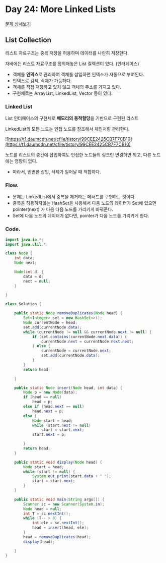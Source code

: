 # Day 24: More Linked Lists

[문제 상세보기](https://www.hackerrank.com/challenges/30-linked-list-deletion/problem?isFullScreen=true)

## List Collection

리스트 자료구조는 중복 저장을 허용하며 데이터를 나란히 저장한다.

자바에는 리스트 자료구조를 정의해놓은 List 컬렉션이 있다. (인터페이스)

- 객체를 **인덱스**로 관리하여 객체를 삽입하면 인덱스가 자동으로 부여된다.
- 인덱스로 검색, 삭제가 가능하다.
- 객체를 직접 저장하고 있지 않고 객체의 주소를 가지고 있다.
- 구현체로는 ArrayList, LinkedList, Vector 등이 있다.

### Linked List

List 인터페이스의 구현체로 **메모리의 동적할당**을 기반으로 구현된 리스트

LinkedList의 모든 노드는 인접 노드를 참조해서 체인처럼 관리한다.

![https://t1.daumcdn.net/cfile/tistory/99CEE2425CB7F7CB10](https://t1.daumcdn.net/cfile/tistory/99CEE2425CB7F7CB10)

노드를 리스트의 중간에 삽입하여도 인접한 노드들의 링크만 변경하면 되고, 다른 노드에는 영향이 없다.

- 따라서, 빈번한 삽입, 삭제가 일어날 때 적합하다.

### Flow.

- 문제는 LinkedList에서 중복을 제거하는 메서드를 구현하는 것이다.
- 중복을 허용하지않는 HashSet을 사용해서 다음 노드의 데이터가 Set에 있으면 pointer(next) 가 다음 다음 노드를 가리키게 바꿔준다.
- Set에 다음 노드의 데이터가 없다면, pointer가 다음 노드를 가리키게 한다.

### Code.

```java
import java.io.*;
import java.util.*;

class Node {
	int data;
	Node next;

	Node(int d) {
		data = d;
		next = null;
	}

}

class Solution {

	public static Node removeDuplicates(Node head) {
		Set<Integer> set = new HashSet<>();
		Node currentNode = head;
		set.add(currentNode.data);
		while (currentNode != null && currentNode.next != null) {
			if (set.contains(currentNode.next.data)) {
				currentNode.next = currentNode.next.next;
			} else {
				currentNode = currentNode.next;
				set.add(currentNode.data);
			}
		}
		return head;

	}

	public static Node insert(Node head, int data) {
		Node p = new Node(data);
		if (head == null)
			head = p;
		else if (head.next == null)
			head.next = p;
		else {
			Node start = head;
			while (start.next != null)
				start = start.next;
			start.next = p;

		}
		return head;
	}

	public static void display(Node head) {
		Node start = head;
		while (start != null) {
			System.out.print(start.data + " ");
			start = start.next;
		}
	}

	public static void main(String args[]) {
		Scanner sc = new Scanner(System.in);
		Node head = null;
		int T = sc.nextInt();
		while (T-- > 0) {
			int ele = sc.nextInt();
			head = insert(head, ele);
		}
		head = removeDuplicates(head);
		display(head);

	}
}
```
